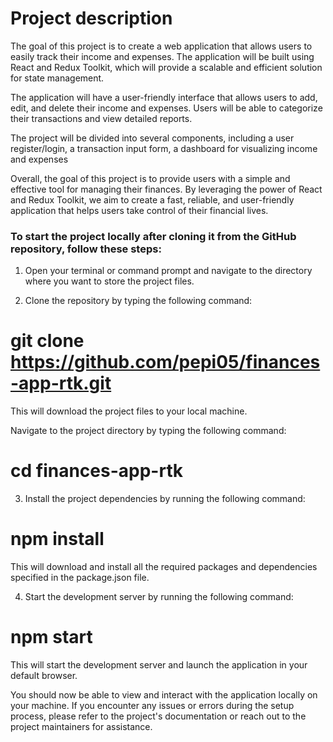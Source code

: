 # Project description

The goal of this project is to create a web application that allows users to easily track their income and expenses. The application will be built using React and Redux Toolkit, which will provide a scalable and efficient solution for state management.

The application will have a user-friendly interface that allows users to add, edit, and delete their income and expenses. Users will be able to categorize their transactions and view detailed reports.

The project will be divided into several components, including a user register/login, a transaction input form, a dashboard for visualizing income and expenses

Overall, the goal of this project is to provide users with a simple and effective tool for managing their finances. By leveraging the power of React and Redux Toolkit, we aim to create a fast, reliable, and user-friendly application that helps users take control of their financial lives.





### To start the project locally after cloning it from the GitHub repository, follow these steps:

1. Open your terminal or command prompt and navigate to the directory where you want to store the project files.

2. Clone the repository by typing the following command:
 # git clone https://github.com/pepi05/finances-app-rtk.git

This will download the project files to your local machine.

Navigate to the project directory by typing the following command:
 # cd finances-app-rtk

3. Install the project dependencies by running the following command:
 # npm install
This will download and install all the required packages and dependencies specified in the package.json file.

4. Start the development server by running the following command:
 # npm start
This will start the development server and launch the application in your default browser.

You should now be able to view and interact with the application locally on your machine. If you encounter any issues or errors during the setup process, please refer to the project's documentation or reach out to the project maintainers for assistance.

